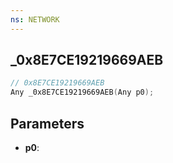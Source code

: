 ```yaml
---
ns: NETWORK
---
```

## _0x8E7CE19219669AEB

```c
// 0x8E7CE19219669AEB
Any _0x8E7CE19219669AEB(Any p0);
```

## Parameters
* **p0**:
